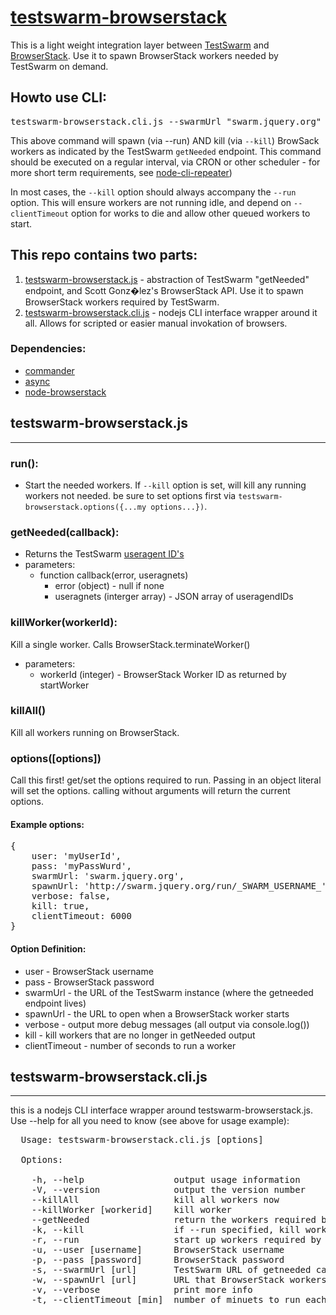 # [testswarm-browserstack](http://jquery.com/)
This is a light weight integration layer between [TestSwarm](https://github.com/jquery/testswarm) and [BrowserStack](http://www.browserstack.com/). Use it to spawn BrowserStack workers needed by TestSwarm on demand.


## Howto use CLI:
<pre>
testswarm-browserstack.cli.js --swarmUrl "swarm.jquery.org" --spawnUrl "http://swarm.jquery.org/run/"  --user "browserstackUserName" --pass "myPass@#$" --clientTimeout 15 --run --kill
</pre>

This above command will spawn (via --run) AND kill (via `--kill`) BrowSack workers as indicated by the TestSwarm `getNeeded` endpoint. This command should be executed on a regular interval, via CRON or other scheduler - for more short term requirements, see [node-cli-repeater](https://github.com/clarkbox/node-repeater))


In most cases, the `--kill` option should always accompany the `--run` option. This will ensure workers are not running idle, and depend on `--clientTimeout` option for works to die and allow other queued workers to start.

## This repo contains two parts:

1. [testswarm-browserstack.js](https://github.com/clarkbox/testswarm-browserstack/blob/master/testswarm-browserstack.js) - abstraction of TestSwarm "getNeeded" endpoint, and Scott Gonz�lez's BrowserStack API. Use it to spawn BrowserStack workers required by TestSwarm.
2. [testswarm-browserstack.cli.js](https://github.com/clarkbox/testswarm-browserstack/blob/master/testswarm-browserstack.cli.js) - nodejs CLI interface wrapper around it all. Allows for scripted or easier manual invokation of browsers.

### Dependencies:
* [commander](https://github.com/visionmedia/commander.js)
* [async](https://github.com/caolan/async)
* [node-browserstack](https://github.com/scottgonzalez/node-browserstack)


## testswarm-browserstack.js
--------------------------------------
### run():
* Start the needed workers. If `--kill` option is set, will kill any running workers not needed. be sure to set options first via `testswarm-browserstack.options({...my options...})`.

### getNeeded(callback):
* Returns the TestSwarm [useragent ID's](https://github.com/jquery/testswarm/blob/master/config/useragents.sql)
* parameters:
     * function callback(error, useragnets)
          * error (object) - null if none
          * useragnets (interger array) - JSON array of useragendIDs

### killWorker(workerId):
Kill a single worker. Calls BrowserStack.terminateWorker()
* parameters:
     * workerId (integer) - BrowserStack Worker ID as returned by startWorker 

### killAll()
Kill all workers running on BrowserStack.

### options([options])
Call this first! get/set the options required to run. Passing in an object literal will set the options. calling without arguments will return the current options.
#### Example options:
<pre>
{
    user: 'myUserId',
    pass: 'myPassWurd',
    swarmUrl: 'swarm.jquery.org',
    spawnUrl: 'http://swarm.jquery.org/run/_SWARM_USERNAME_',
    verbose: false,
    kill: true,
    clientTimeout: 6000
}
</pre>
#### Option Definition:
* user - BrowserStack username
* pass - BrowserStack password
* swarmUrl - the URL of the TestSwarm instance (where the getneeded endpoint lives)
* spawnUrl - the URL to open when a BrowserStack worker starts
* verbose - output more debug messages (all output via console.log())
* kill - kill workers that are no longer in getNeeded output
* clientTimeout - number of seconds to run a worker


##  testswarm-browserstack.cli.js
--------------------------------------
this is a nodejs CLI interface wrapper around testswarm-browserstack.js. Use --help for all you need to know (see above for usage example):

<pre>
  Usage: testswarm-browserstack.cli.js [options]

  Options:

    -h, --help                 output usage information
    -V, --version              output the version number
    --killAll                  kill all workers now
    --killWorker [workerid]    kill worker
    --getNeeded                return the workers required by TestSwarm
    -k, --kill                 if --run specified, kill workers if they are no longer needed.
    -r, --run                  start up workers required by BrowserStack
    -u, --user [username]      BrowserStack username
    -p, --pass [password]      BrowserStack password
    -s, --swarmUrl [url]       TestSwarm URL of getneeded call
    -w, --spawnUrl [url]       URL that BrowserStack workers will open
    -v, --verbose              print more info
    -t, --clientTimeout [min]  number of minuets to run each client (BrowserStack timeout) DEFAULTS 10min.
</pre>